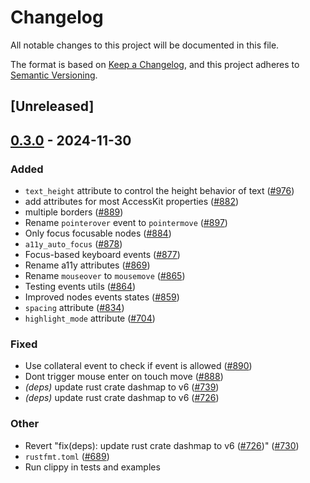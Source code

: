 # Changelog

All notable changes to this project will be documented in this file.

The format is based on [Keep a Changelog](https://keepachangelog.com/en/1.0.0/),
and this project adheres to [Semantic Versioning](https://semver.org/spec/v2.0.0.html).

## [Unreleased]

## [0.3.0](https://github.com/RobertasJ/freya/compare/freya-native-core-v0.2.1...freya-native-core-v0.3.0) - 2024-11-30

### Added

- `text_height` attribute to control the height behavior of text ([#976](https://github.com/RobertasJ/freya/pull/976))
- add attributes for most AccessKit properties ([#882](https://github.com/RobertasJ/freya/pull/882))
- multiple borders ([#889](https://github.com/RobertasJ/freya/pull/889))
- Rename `pointerover` event to `pointermove` ([#897](https://github.com/RobertasJ/freya/pull/897))
- Only focus focusable nodes ([#884](https://github.com/RobertasJ/freya/pull/884))
- `a11y_auto_focus` ([#878](https://github.com/RobertasJ/freya/pull/878))
- Focus-based keyboard events ([#877](https://github.com/RobertasJ/freya/pull/877))
- Rename a11y attributes ([#869](https://github.com/RobertasJ/freya/pull/869))
- Rename `mouseover` to `mousemove` ([#865](https://github.com/RobertasJ/freya/pull/865))
- Testing events utils ([#864](https://github.com/RobertasJ/freya/pull/864))
- Improved nodes events states ([#859](https://github.com/RobertasJ/freya/pull/859))
- `spacing` attribute ([#834](https://github.com/RobertasJ/freya/pull/834))
- `highlight_mode` attribute ([#704](https://github.com/RobertasJ/freya/pull/704))

### Fixed

- Use collateral event to check if event is allowed ([#890](https://github.com/RobertasJ/freya/pull/890))
- Dont trigger mouse enter on touch move ([#888](https://github.com/RobertasJ/freya/pull/888))
- *(deps)* update rust crate dashmap to v6 ([#739](https://github.com/RobertasJ/freya/pull/739))
- *(deps)* update rust crate dashmap to v6 ([#726](https://github.com/RobertasJ/freya/pull/726))

### Other

- Revert "fix(deps): update rust crate dashmap to v6 ([#726](https://github.com/RobertasJ/freya/pull/726))" ([#730](https://github.com/RobertasJ/freya/pull/730))
- `rustfmt.toml` ([#689](https://github.com/RobertasJ/freya/pull/689))
- Run clippy in tests and examples
